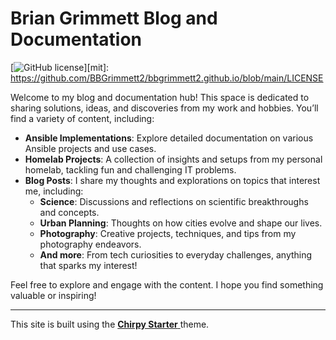 # Brian Grimmett Blog and Documentation
[![GitHub license](https://img.shields.io/github/license/cotes2020/chirpy-starter.svg?color=blue)][mit]: https://github.com/BBGrimmett2/bbgrimmett2.github.io/blob/main/LICENSE

Welcome to my blog and documentation hub! This space is dedicated to sharing solutions, ideas, and discoveries from my work and hobbies. You’ll find a variety of content, including:

- **Ansible Implementations**: Explore detailed documentation on various Ansible projects and use cases.
- **Homelab Projects**: A collection of insights and setups from my personal homelab, tackling fun and challenging IT problems.
- **Blog Posts**: I share my thoughts and explorations on topics that interest me, including:
  - **Science**: Discussions and reflections on scientific breakthroughs and concepts.
  - **Urban Planning**: Thoughts on how cities evolve and shape our lives.
  - **Photography**: Creative projects, techniques, and tips from my photography endeavors.
  - **And more**: From tech curiosities to everyday challenges, anything that sparks my interest!

Feel free to explore and engage with the content. I hope you find something valuable or inspiring!

---

This site is built using the [**Chirpy Starter** ](https://github.com/cotes2020/chirpy-starter "Use this to create your own site!") theme.

